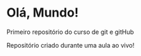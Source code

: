 # Olá, Mundo!
 Primeiro repositório do curso de git e gitHub

Repositório criado durante uma aula ao vivo!